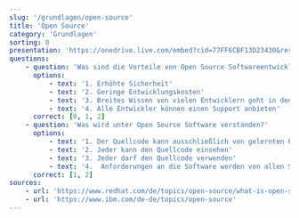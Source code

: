 ```yaml
---
slug: '/grundlagen/open-source'
title: 'Open Source'
category: 'Grundlagen'
sorting: 0
presentation: 'https://onedrive.live.com/embed?cid=77FF6CBF13D23430&resid=77FF6CBF13D23430%21108890&authkey=AJPTkOBx7m_tenA&em=2&wdAr=1.7777777777777777'
questions:
    - question: 'Was sind die Vorteile von Open Source Softwareentwicklung?'
      options:
          - text: '1. Erhöhte Sicherheit'
          - text: '2. Geringe Entwicklungskosten'
          - text: '3. Breites Wissen von vielen Entwicklern geht in den Code ein'
          - text: '4. Alle Entwickler können einen Support anbieten'
      correct: [0, 1, 2]
    - question: 'Was wird unter Open Source Software verstanden?'
      options:
          - text: '1. Der Quellcode kann ausschließlich von gelernten Programmierern verändert werden'
          - text: '2. Jeder kann den Quellcode einsehen'
          - text: '3. Jeder darf den Quellcode verwenden'
          - text: '4.  Anforderungen an die Software werden von allen Staekholdern abgestimmt'
      correct: [1, 2]
sources:
    - url: 'https://www.redhat.com/de/topics/open-source/what-is-open-source'
    - url: 'https://www.ibm.com/de-de/topics/open-source'
---
```

